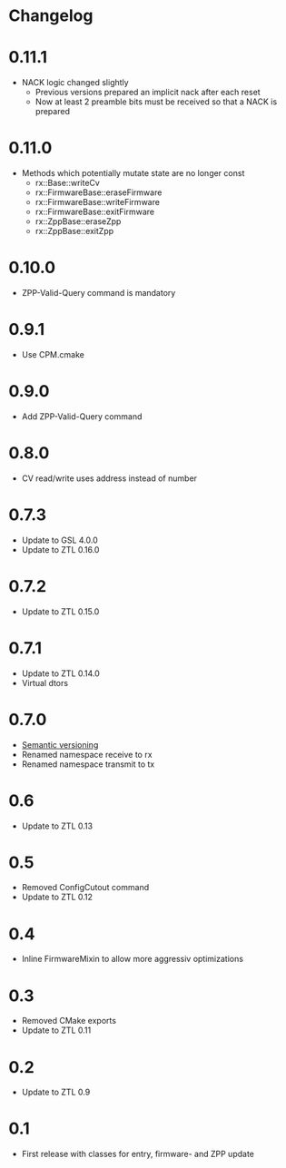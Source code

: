# Changelog

# 0.11.1
- NACK logic changed slightly
  - Previous versions prepared an implicit nack after each reset
  - Now at least 2 preamble bits must be received so that a NACK is prepared

# 0.11.0
- Methods which potentially mutate state are no longer const
  - rx::Base::writeCv
  - rx::FirmwareBase::eraseFirmware
  - rx::FirmwareBase::writeFirmware
  - rx::FirmwareBase::exitFirmware
  - rx::ZppBase::eraseZpp
  - rx::ZppBase::exitZpp

# 0.10.0
- ZPP-Valid-Query command is mandatory

# 0.9.1
- Use CPM.cmake

# 0.9.0
- Add ZPP-Valid-Query command

# 0.8.0
- CV read/write uses address instead of number

# 0.7.3
- Update to GSL 4.0.0
- Update to ZTL 0.16.0

# 0.7.2
- Update to ZTL 0.15.0

# 0.7.1
- Update to ZTL 0.14.0
- Virtual dtors

# 0.7.0
- [Semantic versioning](https://semver.org)
- Renamed namespace receive to rx
- Renamed namespace transmit to tx

# 0.6
- Update to ZTL 0.13

# 0.5
- Removed ConfigCutout command
- Update to ZTL 0.12

# 0.4
- Inline FirmwareMixin to allow more aggressiv optimizations

# 0.3
- Removed CMake exports
- Update to ZTL 0.11

# 0.2
- Update to ZTL 0.9

# 0.1
- First release with classes for entry, firmware- and ZPP update